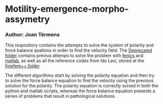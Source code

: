 # Motility-emergence-morpho-assymetry
### Author: Joan Térmens

This respository contains the attempts to solve the system of polarity and force balance quations in order to find the velocity field.
The [Deprecated folder](./Deprecated) contains previus attemps to solve the problem with
[fenics](./Deprecated/fenics) and [matlab](./Deprecated/matlab), as well as all the reference codes from Ido Lavi, stored at the [freefem++ folder](./Deprecated/freefem++)

The different algorithms start by solving the polarity equation and then try to solve the force balance equation to find the velocity using the previous solution
for the polarity. The polarity equation is correctly solved in both the python and matlab scripts, whereas the force balance equation presents a series of problems
that result in pathological solutions.
